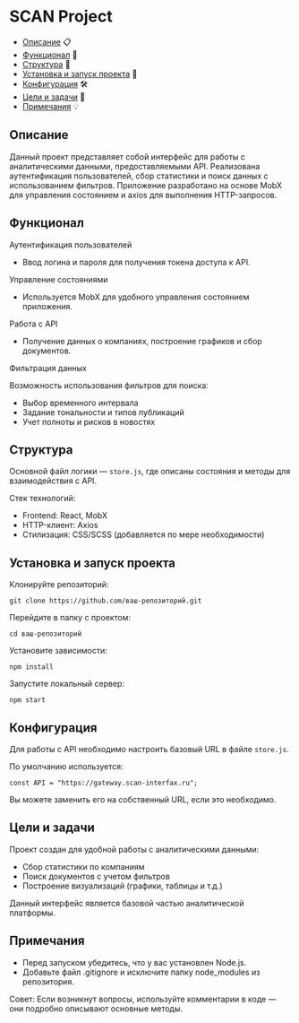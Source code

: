 # SCAN Project
- [Описание](#описание) 📋 
- [Функционал](#функционал) 🚀
- [Структура](#структура) 📂
- [Установка и запуск проекта](#установка-и-запуск-проекта) 🔧
- [Конфигурация](#конфигурация) 🛠
- [Цели и задачи](#цели-и-задачи) 🎯
- [Примечания](#примечания) 💡

## Описание
Данный проект представляет собой интерфейс для работы с аналитическими данными, предоставляемыми API. Реализована аутентификация пользователей, сбор статистики и поиск данных с использованием фильтров. Приложение разработано на основе MobX для управления состоянием и axios для выполнения HTTP-запросов.

## Функционал

Аутентификация пользователей
* Ввод логина и пароля для получения токена доступа к API.

Управление состояниями
* Используется MobX для удобного управления состоянием приложения.

Работа с API

* Получение данных о компаниях, построение графиков и сбор документов.

Фильтрация данных

Возможность использования фильтров для поиска:
* Выбор временного интервала
* Задание тональности и типов публикаций
* Учет полноты и рисков в новостях

## Структура

Основной файл логики — ```store.js```, где описаны состояния и методы для взаимодействия с API.

Cтек технологий:

* Frontend: React, MobX
* HTTP-клиент: Axios
* Стилизация: CSS/SCSS (добавляется по мере необходимости)

## Установка и запуск проекта

Клонируйте репозиторий:
```
git clone https://github.com/ваш-репозиторий.git
```
Перейдите в папку с проектом:
```
cd ваш-репозиторий
```
Установите зависимости:
```
npm install
```
Запустите локальный сервер:
```
npm start
```

## Конфигурация
Для работы с API необходимо настроить базовый URL в файле ```store.js```.

По умолчанию используется:
```
const API = "https://gateway.scan-interfax.ru";
```
Вы можете заменить его на собственный URL, если это необходимо.

## Цели и задачи
Проект создан для удобной работы с аналитическими данными:
* Сбор статистики по компаниям
* Поиск документов с учетом фильтров
* Построение визуализаций (графики, таблицы и т.д.)

Данный интерфейс является базовой частью аналитической платформы.

## Примечания
* Перед запуском убедитесь, что у вас установлен Node.js.
* Добавьте файл .gitignore и исключите папку node_modules из репозитория.

Совет: Если возникнут вопросы, используйте комментарии в коде — они подробно описывают основные методы.
